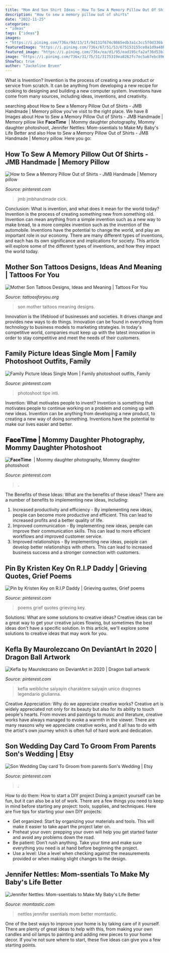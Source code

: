 ```yaml
---
title: "Mom And Son Shirt Ideas ~ How To Sew A Memory Pillow Out Of Shirts"
description: "How to sew a memory pillow out of shirts"
date: "2022-11-25"
categories:
- "ideas"
tags: ["ideas"]
images:
- "https://i.pinimg.com/736x/9d/13/1f/9d131f674c9865edb3a1c3cc5f0d336b.jpg"
featuredImage: "https://i.pinimg.com/736x/67/51/53/675153155ce8a1d9a48b7ce0279a6032.jpg"
featured_image: "https://i.pinimg.com/736x/ea/d1/95/ead195cfa2af36d53b3da455af6f2c59.jpg"
image: "https://i.pinimg.com/736x/31/75/31/3175319ea8262fc7ec5a67ebc896565e.jpg"
ShowToc: true
author: "Jackeline Bruen"
---
```



What is Invention?
Invention is the process of creating a new product or service from scratch. It can be anything from developing a new recipe for cooking to designing and building a new computer system. Inventions have come from many sources, including ideas, inventions, and creativity.

	

		
searching about How to Sew a Memory Pillow Out of Shirts - JMB Handmade | Memory pillow you've visit to the right place. We have 8 Images about How to Sew a Memory Pillow Out of Shirts - JMB Handmade | Memory pillow like 𝐅𝐚𝐜𝐞𝐓𝐢𝐦𝐞 ️ | Mommy daughter photography, Mommy daughter photoshoot, Jennifer Nettles: Mom-ssentials to Make My Baby&#039;s Life Better and also How to Sew a Memory Pillow Out of Shirts - JMB Handmade | Memory pillow. Here you go:
		
    
## How To Sew A Memory Pillow Out Of Shirts - JMB Handmade | Memory Pillow

<img loading=lazy src="https://i.pinimg.com/736x/4c/1e/c8/4c1ec819bb896c54d7b96e69ab02448d.jpg" onerror="this.onerror=null;this.src='https://tse3.mm.bing.net/th?id=OIP.4IdwcdkeCCb0-rqVaa0YMAHaLH&amp;pid=15.1';" alt="How to Sew a Memory Pillow Out of Shirts - JMB Handmade | Memory pillow">

_Source: pinterest.com_

>jmb jmbhandmade cick. 

	

Conclusion: What is invention, and what does it mean for the world today?
Invention is the process of creating something new from something old. Invention can mean anything from a simple invention such as a new way to make bread, to a more complex invention such as the invention of the automobile. Inventions have the potential to change the world, and play an important role in our economy. There are many different types of inventions, and each has its own significance and implications for society. This article will explore some of the different types of inventions, and how they impact the world today.

    
## Mother Son Tattoos Designs, Ideas And Meaning | Tattoos For You

<img loading=lazy src="https://www.tattoosforyou.org/wp-content/uploads/2016/05/Son-Mother-Tattoos.jpg" onerror="this.onerror=null;this.src='https://tse4.mm.bing.net/th?id=OIP.BQ58vVeIxE7KvwbILTzp5AHaKQ&amp;pid=15.1';" alt="Mother Son Tattoos Designs, Ideas and Meaning | Tattoos For You">

_Source: tattoosforyou.org_

>son mother tattoos meaning designs. 

	

Innovation is the lifeblood of businesses and societies. It drives change and provides new ways to do things. Innovation can be found in everything from technology to business models to marketing strategies. In today's competitive world, companies must keep up with the latest innovation in order to stay competitive and meet the needs of their customers.

    
## Family Picture Ideas Single Mom | Family Photoshoot Outfits, Family

<img loading=lazy src="https://i.pinimg.com/736x/67/51/53/675153155ce8a1d9a48b7ce0279a6032.jpg" onerror="this.onerror=null;this.src='https://tse3.mm.bing.net/th?id=OIP.YXBUqjzMPx9HUE4lL7WXhgHaLI&amp;pid=15.1';" alt="Family Picture Ideas Single Mom | Family photoshoot outfits, Family">

_Source: pinterest.com_

>photoshoot tipe inti. 

	

Invention: What motivates people to invent?
Invention is something that motivates people to continue working on a problem and coming up with new ideas. Invention can be anything from developing a new product, to creating a new way of doing something. Inventions have the potential to make our lives easier and better.

    
## 𝐅𝐚𝐜𝐞𝐓𝐢𝐦𝐞 ️ | Mommy Daughter Photography, Mommy Daughter Photoshoot

<img loading=lazy src="https://i.pinimg.com/736x/31/75/31/3175319ea8262fc7ec5a67ebc896565e.jpg" onerror="this.onerror=null;this.src='https://tse3.mm.bing.net/th?id=OIP.Q5lNAkZLJu_6nvueSDwGZAHaKK&amp;pid=15.1';" alt="𝐅𝐚𝐜𝐞𝐓𝐢𝐦𝐞 ️ | Mommy daughter photography, Mommy daughter photoshoot">

_Source: pinterest.com_

>. 

	

The Benefits of these Ideas: What are the benefits of these ideas?
There are a number of benefits to implementing new ideas, including: 
1. Increased productivity and efficiency - By implementing new ideas, people can become more productive and efficient. This can lead to increased profits and a better quality of life. 
2. Improved communication - By implementing new ideas, people can improve their communication skills. This can lead to more efficient workflows and improved customer service. 
3. Improved relationships - By implementing new ideas, people can develop better relationships with others. This can lead to increased business success and a stronger connection with customers.

    
## Pin By Kristen Key On R.I.P Daddy | Grieving Quotes, Grief Poems

<img loading=lazy src="https://i.pinimg.com/736x/ea/d1/95/ead195cfa2af36d53b3da455af6f2c59.jpg" onerror="this.onerror=null;this.src='https://tse1.mm.bing.net/th?id=OIP.vpoc1FpKRCiTTI56lLdvoQHaMW&amp;pid=15.1';" alt="Pin by Kristen Key on R.I.P Daddy | Grieving quotes, Grief poems">

_Source: pinterest.com_

>poems grief quotes grieving key. 

	

Solutions: What are some solutions to creative ideas?
Creative ideas can be a great way to get your creative juices flowing, but sometimes the best ideas don't have a specific solution. In this article, we'll explore some solutions to creative ideas that may work for you.

    
## Kefla By Maurolezcano On DeviantArt In 2020 | Dragon Ball Artwork

<img loading=lazy src="https://i.pinimg.com/736x/ed/1c/ba/ed1cba4313476da75ba5fa99620bfd30.jpg" onerror="this.onerror=null;this.src='https://tse4.mm.bing.net/th?id=OIP.qX5ThRsd6qqyTwIrtLiJcgHaLu&amp;pid=15.1';" alt="Kefla by Maurolezcano on DeviantArt in 2020 | Dragon ball artwork">

_Source: pinterest.com_

>kefla weibliche saiyayin charaktere saiyajin unico dragones legendario giulianna. 

	

Creative Appreciation: Why do we appreciate creative works?
Creative art is widely appreciated not only for its beauty but also for its ability to touch people's hearts. From movies and paintings to music and literature, creative works have always managed to evoke a warmth in the viewer. There are many reasons why we appreciate creative works, and it all has to do with the artist's own journey which is often full of hard work and dedication.

    
## Son Wedding Day Card To Groom From Parents Son&#039;s Wedding | Etsy

<img loading=lazy src="https://i.pinimg.com/736x/9d/13/1f/9d131f674c9865edb3a1c3cc5f0d336b.jpg" onerror="this.onerror=null;this.src='https://tse3.mm.bing.net/th?id=OIP.7jpqUh43iR2ow0a1ixEPywHaJ3&amp;pid=15.1';" alt="Son Wedding Day card To Groom from parents Son&#039;s Wedding | Etsy">

_Source: pinterest.com_

>. 

	

How to do them: How to start a DIY project
Doing a project yourself can be fun, but it can also be a lot of work. There are a few things you need to keep in mind before starting any project: tools, supplies, and techniques. Here are five tips for starting your own DIY projects: 
- Get organized: Start by organizing your materials and tools. This will make it easier to take apart the project later on. 
- Preheat your oven: prepping your oven will help you get started faster and avoid any problems down the road. 
- Be patient: Don’t rush anything. Take your time and make sure everything you need is at hand before beginning the project. 
- Use a level: Use a level when checking against the measurements provided or when making slight changes to the design.

    
## Jennifer Nettles: Mom-ssentials To Make My Baby&#039;s Life Better

<img loading=lazy src="http://cdn2-www.momtastic.com/assets/uploads/2014/08/babyinonesie_getty_sized.jpg" onerror="this.onerror=null;this.src='https://tse4.mm.bing.net/th?id=OIP.au705JdDtbPtsr1lqAZx6AHaFj&amp;pid=15.1';" alt="Jennifer Nettles: Mom-ssentials to Make My Baby&#039;s Life Better">

_Source: momtastic.com_

>nettles jennifer ssentials mom better momtastic. 

	

One of the best ways to improve your home is by taking care of it yourself. There are plenty of great ideas to help with this, from making your own candles and oil lamps to painting and adding new pieces to your home decor. If you're not sure where to start, these five ideas can give you a few starting points.

